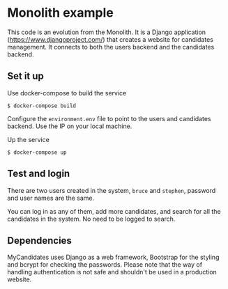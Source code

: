 Monolith example
=======

This code is an evolution from the Monolith. It is a Django application (https://www.djangoproject.com/) that creates a website for candidates management. It connects to both the users backend and the candidates backend.

Set it up
------

Use docker-compose to build the service

    $ docker-compose build

Configure the `environment.env` file to point to the users and candidates backend. Use the
IP on your local machine.


Up the service

    $ docker-compose up


Test and login
------

There are two users created in the system, `bruce` and `stephen`, password and user names are the same.

You can log in as any of them, add more candidates, and search for all the candidates in the system. No need to be logged to search.


Dependencies
------

MyCandidates uses Django as a web framework, Bootstrap for the styling and bcrypt for checking the passwords. Please note that the way of handling authentication is not safe and shouldn't be used in a production website.
